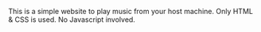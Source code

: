 This is a simple website to play music from your host machine. Only HTML & CSS is used. No Javascript involved.
